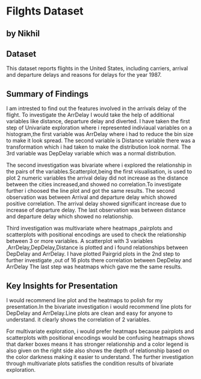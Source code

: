 # Filghts Dataset
## by Nikhil


## Dataset

This dataset reports flights in the United States, including carriers, arrival and departure delays and reasons for delays for the year 1987.

## Summary of Findings



I am intrested to find out the features involved in the arrivals delay of the flight. To investigate the ArrDelay I would take the help of additional variables like distance, departure delay and diverted. I have taken the first step of Univariate exploration where i represented indiviaual variables on a histogram,the first variable was ArrDelay where i had to reduce the bin size to make it look spread.
The second variable is Distance variable there was a transformation which i had taken to make the distribution look normal.
The 3rd variable was DepDelay variable which was a normal distribution.

The second investigation was bivariate where i explored the relationship in the pairs of the variables.Scatterplot,being the first visualisation, is used to plot 2 numeric variables the arrival delay did not increase as the distance between the cities increased,and showed no correlation.To investigate further i choosed the line plot and got the same results.
The second observation was between Arrival and departure delay which showed positive correlation. The arrival delay showed significant increase due to increase of departure delay.
The last observation was between distance and departure delay which showed no relationship.

Third investigation was multivariate where heatmaps ,pairplots and scatterplots with positional encodings are used to check the relationship between 3 or more variables. A scatterplot with 3 variables ,ArrDelay,DepDelay,Distance is plotted and i found relationships between DepDelay and ArrDelay.
I have plotted Pairgrid plots in the 2nd step to further investigate ,out of 16 plots there correlation between DepDelay and ArrDelay
The last step was heatmaps which gave me the same results. 

## Key Insights for Presentation


I would recommend line plot and the heatmaps to polish for my presentation.In the bivariate investigation i would recommend line plots for DepDelay and ArrDelay.Line plots are clean and easy for anyone to understand. it clearly shows the correlation of 2 variables.

For multivariate exploration, i would prefer heatmaps because pairplots and scatterplots with positional encodings would be confusing heatmaps shows that darker boxes means it has stronger relationship and a color legend is also given on the right side also shows the depth of relationship based on the color darkness making it easier to understand. The further investigation through multivariate plots satisfies the condition results of bivariate exploration.
